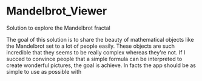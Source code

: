 # Mandelbrot_Viewer
 Solution to explore the Mandelbrot fractal

The goal of this solution is to share the beauty of mathematical objects like the Mandelbrot set to a lot of people easily. These objects are such incredible that they seems to be really complex whereas they're not. If I succed to convince people that a simple formula can be interpreted to create wonderful pictures, the goal is achieve.
In facts the app should be as simple to use as possible with 

